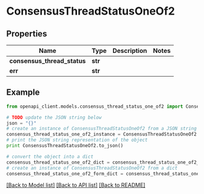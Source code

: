 # ConsensusThreadStatusOneOf2


## Properties
Name | Type | Description | Notes
------------ | ------------- | ------------- | -------------
**consensus_thread_status** | **str** |  | 
**err** | **str** |  | 

## Example

```python
from openapi_client.models.consensus_thread_status_one_of2 import ConsensusThreadStatusOneOf2

# TODO update the JSON string below
json = "{}"
# create an instance of ConsensusThreadStatusOneOf2 from a JSON string
consensus_thread_status_one_of2_instance = ConsensusThreadStatusOneOf2.from_json(json)
# print the JSON string representation of the object
print ConsensusThreadStatusOneOf2.to_json()

# convert the object into a dict
consensus_thread_status_one_of2_dict = consensus_thread_status_one_of2_instance.to_dict()
# create an instance of ConsensusThreadStatusOneOf2 from a dict
consensus_thread_status_one_of2_form_dict = consensus_thread_status_one_of2.from_dict(consensus_thread_status_one_of2_dict)
```
[[Back to Model list]](../README.md#documentation-for-models) [[Back to API list]](../README.md#documentation-for-api-endpoints) [[Back to README]](../README.md)


